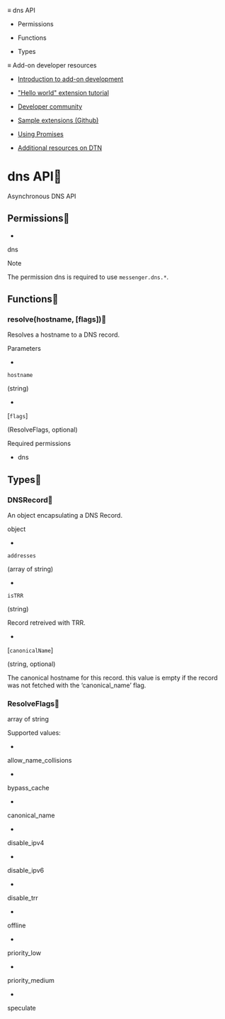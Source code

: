 ≡ dns API

  * Permissions

  * Functions

  * Types

≡ Add-on developer resources

  * [Introduction to add-on development](https://developer.thunderbird.net/add-ons/about-add-ons)

  * ["Hello world" extension tutorial](https://developer.thunderbird.net/add-ons/hello-world-add-on)

  * [Developer community](https://developer.thunderbird.net/add-ons/community)

  * [Sample extensions (Github)](https://github.com/thunderbird/sample-extensions)

  * [Using Promises](https://developer.mozilla.org/en-US/docs/Web/JavaScript/Guide/Using_promises)

  * [Additional resources on DTN](https://developer.thunderbird.net/add-ons/resources)

# dns API

Asynchronous DNS API

## Permissions

  * 

dns

Note

The permission dns is required to use `messenger.dns.*`.

## Functions

### resolve(hostname, [flags])

Resolves a hostname to a DNS record.

Parameters

  * 

`hostname`

(string)

  * 

[`flags`]

(ResolveFlags, optional)

Required permissions

  * dns

## Types

### DNSRecord

An object encapsulating a DNS Record.

object

  * 

`addresses`

(array of string)

  * 

`isTRR`

(string)

Record retreived with TRR.

  * 

[`canonicalName`]

(string, optional)

The canonical hostname for this record. this value is empty if the record was
not fetched with the ‘canonical_name’ flag.

### ResolveFlags

array of string

Supported values:

  * 

allow_name_collisions

  * 

bypass_cache

  * 

canonical_name

  * 

disable_ipv4

  * 

disable_ipv6

  * 

disable_trr

  * 

offline

  * 

priority_low

  * 

priority_medium

  * 

speculate

